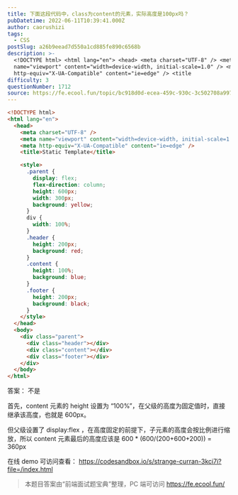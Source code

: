 ```yaml
---
title: 下面这段代码中，class为content的元素，实际高度是100px吗？
pubDatetime: 2022-06-11T10:39:41.000Z
author: caorushizi
tags:
  - CSS
postSlug: a26b9eead7d550a1cd885fe890c6568b
description: >-
  <!DOCTYPE html> <html lang="en"> <head> <meta charset="UTF-8" /> <meta
  name="viewport" content="width=device-width, initial-scale=1.0" /> <meta
  http-equiv="X-UA-Compatible" content="ie=edge" /> <title
difficulty: 3
questionNumber: 1712
source: https://fe.ecool.fun/topic/bc918d0d-ecea-459c-930c-3c502708a997
---
```


```html
<!DOCTYPE html>
<html lang="en">
  <head>
    <meta charset="UTF-8" />
    <meta name="viewport" content="width=device-width, initial-scale=1.0" />
    <meta http-equiv="X-UA-Compatible" content="ie=edge" />
    <title>Static Template</title>

    <style>
      .parent {
        display: flex;
        flex-direction: column;
        height: 600px;
        width: 300px;
        background: yellow;
      }
      div {
        width: 100%;
      }
      .header {
        height: 200px;
        background: red;
      }
      .content {
        height: 100%;
        background: blue;
      }
      .footer {
        height: 200px;
        background: black;
      }
    </style>
  </head>
  <body>
    <div class="parent">
      <div class="header"></div>
      <div class="content"></div>
      <div class="footer"></div>
    </div>
  </body>
</html>
```

答案： 不是

首先，content 元素的 height 设置为 “100%”，在父级的高度为固定值时，直接继承该高度，也就是 600px。

但父级设置了 display:flex ，在高度固定的前提下，子元素的高度会按比例进行缩放，所以 content 元素最后的高度应该是 600 \* (600/(200+600+200)) = 360px

在线 demo 可访问查看： https://codesandbox.io/s/strange-curran-3kci7i?file=/index.html

> 本题目答案由“前端面试题宝典”整理，PC 端可访问 https://fe.ecool.fun/
